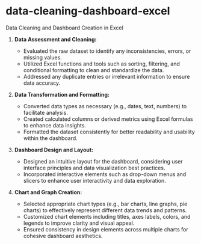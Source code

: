 # data-cleaning-dashboard-excel
Data Cleaning and Dashboard Creation in Excel

1. **Data Assessment and Cleaning:**
    - Evaluated the raw dataset to identify any inconsistencies, errors, or missing values.
    - Utilized Excel functions and tools such as sorting, filtering, and conditional formatting to clean and standardize the data.
    - Addressed any duplicate entries or irrelevant information to ensure data accuracy.

2. **Data Transformation and Formatting:**
    - Converted data types as necessary (e.g., dates, text, numbers) to facilitate analysis.
    - Created calculated columns or derived metrics using Excel formulas to enhance data insights.
    - Formatted the dataset consistently for better readability and usability within the dashboard.

3. **Dashboard Design and Layout:**
    - Designed an intuitive layout for the dashboard, considering user interface principles and data visualization best practices.
    - Incorporated interactive elements such as drop-down menus and slicers to enhance user interactivity and data exploration.

4. **Chart and Graph Creation:**
    - Selected appropriate chart types (e.g., bar charts, line graphs, pie charts) to effectively represent different data trends and patterns.
    - Customized chart elements including titles, axes labels, colors, and legends to improve clarity and visual appeal.
    - Ensured consistency in design elements across multiple charts for cohesive dashboard aesthetics.
